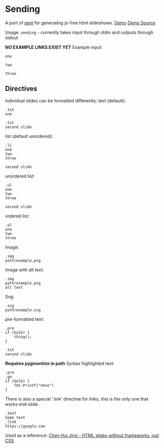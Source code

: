 # Sending

A port of [sent](https://tools.suckless.org/sent/) for generating js-free html slideshows.
[Demo](https://maniks.net/pres-demo.html)
[Demo Source](sendinglib/test/sample.txt)

Usage:
`sending` - currently takes input through stdin and outputs through stdout


**NO EXAMPLE LINKS EXIST YET**
Example input:
```
one

two

three
```

## Directives
Individual slides can be formatted differently:
text (default):
```
.txt
one

.txt
second slide
```

list (default unordered):
```
.li
one 
two
three

second slide
```

unordered list:
```
.ul
one 
two
three

second slide
```

ordered list:
```
.ol
one
two
three
```

Image:
```
.img
path/example.png
```

Image with alt text:
```
.img
path/example.png
alt text
```

Svg:
```
.svg
path/example.svg
```

pre-formatted text:
```
.pre
if (bolb) {
    thing();
} 

.txt
second slide
```

**Requires pygmentize in path**
Syntax highlighted text:
```
.pre
.go
if (bolb) {
    fmt.Printf("ohno")
}
```

There is also a special '.link' directive for links, this is the only one that works mid-slide.
```
.text
Some text
.link
https://google.com
```

Used as a reference:
[Chen Hui Jing - HTML slides without frameworks, just CSS](https://chenhuijing.com/blog/html-slides-without-frameworks/)
